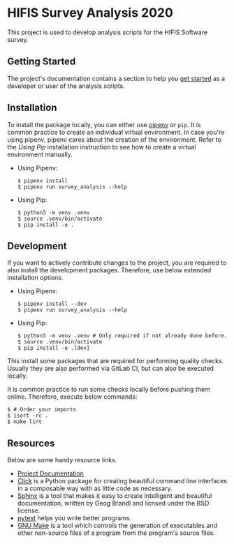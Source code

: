 # HIFIS Survey Analysis 2020

This project is used to develop analysis scripts for the HIFIS Software survey.

## Getting Started

The project's documentation contains a section to help you
[get started](TODO) as a developer or
user of the analysis scripts.

## Installation
To install the package locally, you can either use [pipenv](https://github.com/pypa/pipenv)
or `pip`. It is common practice to create an individual virtual environment.
In case you're using pipenv, pipenv cares about the creation of the environment.
Refer to the _Using Pip_ installation instruction to see how to create a 
virtual environment manually.

- Using Pipenv:
  ```console
  $ pipenv install
  $ pipenv run survey_analysis --help
  ```
- Using Pip:
  ```console
  $ python3 -m venv .venv
  $ source .venv/bin/activate
  $ pip install -e .
  ```

## Development
If you want to actively contribute changes to the project, you are required to
also install the development packages.
Therefore, use below extended installation options.
- Using Pipenv:
  ```console
  $ pipenv install --dev
  $ pipenv run survey_analysis --help
  ```
- Using Pip:
  ```console
  $ python3 -m venv .venv # Only required if not already done before.
  $ source .venv/bin/activate
  $ pip install -e .[dev]
  ```

This install some packages that are required for performing quality checks.
Usually they are also performed via GitLab CI, but can also be executed locally.

It is common practice to run some checks locally before pushing them online.
Therefore, execute below commands:
```console
$ # Order your imports
$ isort -rc .
$ make lint
```

## Resources

Below are some handy resource links.

* [Project Documentation](TODO)
* [Click](https://click.palletsprojects.com/en/7.x) is a Python package for creating beautiful command line interfaces in a composable way with as little code as necessary.
* [Sphinx](http://www.sphinx-doc.org/en/master/) is a tool that makes it easy to create intelligent and beautiful documentation, written by Geog Brandl and licnsed under the BSD license.
* [pytest](https://docs.pytest.org/en/latest/) helps you write better programs.
* [GNU Make](https://www.gnu.org/software/make/) is a tool which controls the generation of executables and other non-source files of a program from the program's source files.

